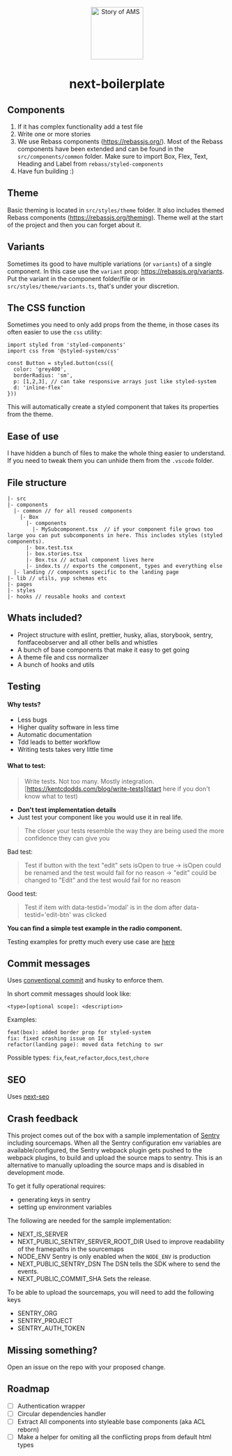 <p align="center">
  <a href="https://storyofams.com/" target="_blank" align="center">
    <img src="https://storyofams.com/blog/story-of-ams-logo-small@3x.png" alt="Story of AMS" width="120">
  </a>
  <h1 align="center">next-boilerplate</h1>
</p>

## Components

1. If it has complex functionality add a test file
2. Write one or more stories
3. We use Rebass components (https://rebassjs.org/). Most of the Rebass components have been extended and can be found in the `src/components/common` folder. Make sure to import Box, Flex, Text, Heading and Label from `rebass/styled-components`
4. Have fun building :)

## Theme

Basic theming is located in `src/styles/theme` folder. It also includes themed Rebass components (https://rebassjs.org/theming). Theme well at the start of the project and then you can forget about it.

## Variants

Sometimes its good to have multiple variations (or `variants`) of a single component. In this case use the `variant` prop: https://rebassjs.org/variants. Put the variant in the component folder/file or in `src/styles/theme/variants.ts`, that's under your discretion.

## The CSS function

Sometimes you need to only add props from the theme, in those cases its often easier to use the `css` utility:

```
import styled from 'styled-components'
import css from '@styled-system/css'

const Button = styled.button(css({
  color: 'grey400',
  borderRadius: 'sm',
  p: [1,2,3], // can take responsive arrays just like styled-system
  d: 'inline-flex'
}))
```

This will automatically create a styled component that takes its properties from the theme.

## Ease of use

I have hidden a bunch of files to make the whole thing easier to understand. If you need to tweak them you can unhide them from the `.vscode` folder.

## File structure

```
|- src
|- components
  |- common // for all reused components
    |- Box
      |- components
        |- MySubcomponent.tsx  // if your component file grows too large you can put subcomponents in here. This includes styles (styled components).
      |- box.test.tsx
      |- box.stories.tsx
      |- Box.tsx // actual component lives here
      |- index.ts // exports the component, types and everything else
  |- landing // components specific to the landing page
|- lib // utils, yup schemas etc
|- pages
|- styles
|- hooks // reusable hooks and context
```

## Whats included?

- Project structure with eslint, prettier, husky, alias, storybook, sentry, fontfaceobserver and all other bells and whistles
- A bunch of base components that make it easy to get going
- A theme file and css normalizer
- A bunch of hooks and utils

## Testing

#### Why tests?

- Less bugs
- Higher quality software in less time
- Automatic documentation
- Tdd leads to better workflow
- Writing tests takes very little time

#### What to test:

> Write tests. Not too many. Mostly integration.
> [https://kentcdodds.com/blog/write-tests](start here if you don't know what to test)

- **Don't test implementation details**
- Just test your component like you would use it in real life.

> The closer your tests resemble the way they are being used the more confidence they can give you

Bad test:

> Test if button with the text "edit" sets isOpen to true
> -> isOpen could be renamed and the test would fail for no reason
> -> "edit" could be changed to "Edit" and the test would fail for no reason

Good test:

> Test if item with data-testid='modal' is in the dom after data-testid='edit-btn' was clicked

**You can find a simple test example in the radio component.**

Testing examples for pretty much every use case are [here](https://github.com/kentcdodds/react-testing-library-course)

## Commit messages

Uses [conventional commit](https://www.conventionalcommits.org/en/v1.0.0/) and husky to enforce them.

In short commit messages should look like:

```
<type>[optional scope]: <description>
```

Examples:

```
feat(box): added border prop for styled-system
fix: fixed crashing issue on IE
refactor(landing page): moved data fetching to swr
```

Possible types: `fix`,`feat`,`refactor`,`docs`,`test`,`chore`

## SEO

Uses [next-seo](https://github.com/garmeeh/next-seo)

## Crash feedback

This project comes out of the box with a sample implementation of [Sentry](https://sentry.io/welcome/) including sourcemaps. When all the Sentry configuration env variables are available/configured, 
the Sentry webpack plugin gets pushed to the webpack plugins, to build and upload the source maps to sentry.
This is an alternative to manually uploading the source maps and is disabled in development mode.

To get it fully operational requires:

- generating keys in sentry
- setting up environment variables

The following are needed for the sample implementation:
- NEXT_IS_SERVER
- NEXT_PUBLIC_SENTRY_SERVER_ROOT_DIR
  Used to improve readability of the framepaths in the sourcemaps
- NODE_ENV
  Sentry is only enabled when the `NODE_ENV` is production
- NEXT_PUBLIC_SENTRY_DSN
  The DSN tells the SDK where to send the events.
- NEXT_PUBLIC_COMMIT_SHA
  Sets the release.

To be able to upload the sourcemaps, you will need to add the following keys
- SENTRY_ORG
- SENTRY_PROJECT
- SENTRY_AUTH_TOKEN

## Missing something?

Open an issue on the repo with your proposed change.

## Roadmap

- [ ] Authentication wrapper
- [ ] Circular dependencies handler
- [ ] Extract All components into styleable base components (aka ACL reborn)
- [ ] Make a helper for omiting all the conflicting props from default html types
